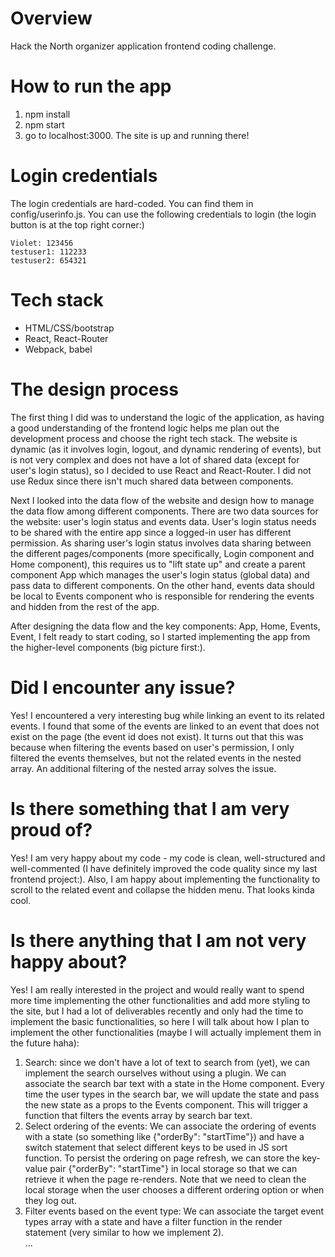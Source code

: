 # Overview
Hack the North organizer application frontend coding challenge.

# How to run the app
1. npm install
2. npm start
3. go to localhost:3000. The site is up and running there!

# Login credentials
The login credentials are hard-coded. You can find them in config/userinfo.js. You can use the following credentials to login (the login button is at the top right corner:)
```
Violet: 123456
testuser1: 112233
testuser2: 654321
```

# Tech stack
* HTML/CSS/bootstrap
* React, React-Router
* Webpack, babel 

# The design process
The first thing I did was to understand the logic of the application, as having a good understanding of the frontend logic helps me plan out the development process and choose the right tech stack. The website is dynamic (as it involves login, logout, and dynamic rendering of events), 
but is not very complex and does not have a lot of shared data (except for user's login status), so I decided to use React and React-Router. I did not use Redux since 
there isn't much shared data between components.

Next I looked into the data flow of the website and design how to manage the data flow among different components. There are two data sources for the website: user's login status and events data.
User's login status needs to be shared with the entire app since a logged-in user has different permission. As sharing user's login status involves data sharing between the different pages/components 
(more specifically, Login component and Home component), this requires us to "lift state up" and create a parent component App which manages the user's login status (global data) and pass data to different components.
On the other hand, events data should be local to Events component who is responsible for rendering the events and hidden from the rest of the app.

After designing the data flow and the key components: App, Home, Events, Event, I felt ready to start coding, so I started implementing the app from the higher-level components (big picture first:). 

# Did I encounter any issue?
Yes! I encountered a very interesting bug while linking an event to its related events. I found that some of the events are linked to an event that does not exist on the page (the event id does not exist).
It turns out that this was because when filtering the events based on user's permission, I only filtered the events themselves, but not the related events in the nested array. An additional filtering of the nested array solves the issue.

# Is there something that I am very proud of?
Yes! I am very happy about my code - my code is clean, well-structured and well-commented (I have definitely improved the code quality since my last frontend project:). Also, I am happy about implementing the functionality to scroll to the related event and collapse
the hidden menu. That looks kinda cool.

# Is there anything that I am not very happy about?
Yes! I am really interested in the project and would really want to spend more time implementing the other functionalities and add more styling to the site, 
but I had a lot of deliverables recently and only had the time to implement the basic functionalities, so here I will talk about how I plan to implement the other functionalities (maybe I will actually implement them in the future haha):
1. Search: since we don't have a lot of text to search from (yet), we can implement the search ourselves without using a plugin. We can associate the search bar text with a state in the Home component. Every time the user types in the search bar, we will update the state and pass the new state as a props to the Events component. This will trigger a function that filters the events array by search bar text. 
2. Select ordering of the events: We can associate the ordering of events with a state (so something like {"orderBy": "startTime"}) and have a switch statement that select different keys to be used in JS sort function. To persist the ordering on page refresh, we can store the key-value pair {"orderBy": "startTime"} in local storage so that we can retrieve it when the page re-renders. Note that we need to clean the local storage when the user chooses a different ordering option or when they log out.
3. Filter events based on the event type: We can associate the target event types array with a state and have a filter function in the render statement (very similar to how we implement 2).<br>
...

